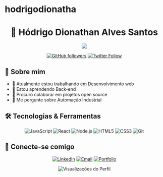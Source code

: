 # hodrigodionatha

<h1 align="center">👋 Hódrigo Dionathan Alves Santos</h1>

<p align="center">
  <img src="https://readme-typing-svg.herokuapp.com/?lines=Desenvolvedor+Full+Stack;Apaixonado+por+Tecnologia;Sempre+Aprendendo&center=true&width=380&height=45">
</p>

<div align="center">
  
  [![GitHub followers](https://img.shields.io/github/followers/hodrigodionathan?style=social)](https://github.com/HodrigoDionathan)
  [![Twitter Follow](https://img.shields.io/twitter/follow/addisonmchenry?style=social)](https://twitter.com/adddisonmchenry)
  
</div>

## 🚀 Sobre mim

- 🔭 Atualmente estou trabalhando em Desenvolvimento web
- 🌱 Estou aprendendo Back-end
- 👯 Procuro colaborar em projetos open source
- 💬 Me pergunte sobre Automação Industrial

## 🛠️ Tecnologias & Ferramentas

<div align="center">
  
  ![JavaScript](https://img.shields.io/badge/-JavaScript-black?style=flat-square&logo=javascript)
  ![React](https://img.shields.io/badge/-React-black?style=flat-square&logo=react)
  ![Node.js](https://img.shields.io/badge/-Node.js-black?style=flat-square&logo=Node.js)
  ![HTML5](https://img.shields.io/badge/-HTML5-black?style=flat-square&logo=html5)
  ![CSS3](https://img.shields.io/badge/-CSS3-black?style=flat-square&logo=css3)
  ![Git](https://img.shields.io/badge/-Git-black?style=flat-square&logo=git)
  
</div>



## 🤝 Conecte-se comigo

<div align="center">
  
  [![LinkedIn](https://img.shields.io/badge/-LinkedIn-blue?style=flat-square&logo=LinkedIn)](https://www.linkedin.com/in/hodrigo-dionathan-46052b299)
  [![Email](https://img.shields.io/badge/-Email-red?style=flat-square&logo=Gmail&logoColor=white)](mailto:hodrigodionatha@gmail.com)
  [![Portfolio](https://img.shields.io/badge/-Portfolio-black?style=flat-square&logo=github)](https://hodrigodionathan.github.io/hodrigodionathan/)
  
</div>

<p align="center">
  <img src="https://komarev.com/ghpvc/?username=seu-usuario&label=Visualizações+do+Perfil&color=brightgreen" alt="Visualizações do Perfil"/>
</p>


